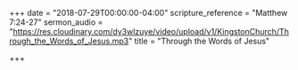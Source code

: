 +++
date = "2018-07-29T00:00:00-04:00"
scripture_reference = "Matthew 7:24-27"
sermon_audio = "https://res.cloudinary.com/dy3wlzuye/video/upload/v1/KingstonChurch/Through_the_Words_of_Jesus.mp3"
title = "Through the Words of Jesus"

+++
